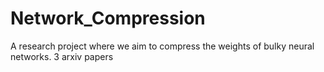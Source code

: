 # Network_Compression
A research project where we aim to compress the weights of bulky neural networks.
3 arxiv papers



